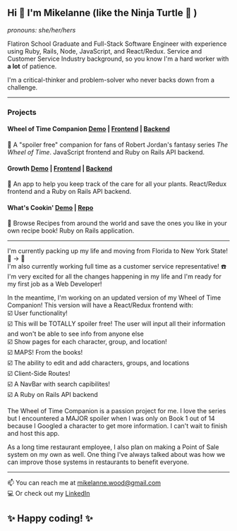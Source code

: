 ## Hi 👋 I'm Mikelanne (like the Ninja Turtle 🐢 )
<i>pronouns: she/her/hers</i>

Flatiron School Graduate and Full-Stack Software Engineer with experience using Ruby, Rails, Node, JavaScript, and React/Redux. Service and Customer Service Industry background, so you know I'm a hard worker with <b>a lot</b> of patience. 

I'm a critical-thinker and problem-solver who never backs down from a challenge.

<hr/>

### Projects

#### Wheel of Time Companion [Demo](https://www.youtube.com/watch?v=E6fsvtIOj-E) | [Frontend](https://github.com/Mikelanne/wheel_of_javascript) | [Backend](https://github.com/Mikelanne/wheel_backend)

🐉 A "spoiler free" companion for fans of Robert Jordan's fantasy series <i>The Wheel of Time</i>. JavaScript frontend and Ruby on Rails API backend.

#### Growth [Demo](https://www.youtube.com/watch?v=WkjkM6A-7eM) | [Frontend](https://github.com/Mikelanne/growth-frontend) | [Backend](https://github.com/Mikelanne/growth-backend)

🌱 An app to help you keep track of the care for all your plants. React/Redux frontend and a Ruby on Rails API backend.

#### What's Cookin' [Demo](https://www.youtube.com/watch?v=VwIh8vUIBps) | [Repo](https://github.com/Mikelanne/WhatsCookin)

🍝 Browse Recipes from around the world and save the ones you like in your own recipe book! Ruby on Rails application.

<hr/>

I'm currently packing up my life and moving from Florida to New York State! 🌴 -> 🌇  <br/>
I'm also currently working full time as a customer service representative! :phone: <br/>
I'm very excited for all the changes happening in my life and I'm ready for my first job as a Web Developer!<br/>

In the meantime, I'm working on an updated version of my Wheel of Time Companion! This version will have a React/Redux frontend with: <br/>
:ballot_box_with_check: User functionality! <br/>
:ballot_box_with_check: This will be TOTALLY spoiler free! The user will input all their information and won't be able to see info from anyone else <br/>
:ballot_box_with_check: Show pages for each character, group, and location! <br/>
:ballot_box_with_check: MAPS! From the books! <br/>
:ballot_box_with_check: The ability to edit and add characters, groups, and locations <br/>
:ballot_box_with_check: Client-Side Routes! <br/>
:ballot_box_with_check: A NavBar with search capibilites! <br/>
:ballot_box_with_check: A Ruby on Rails API backend <br/>

The Wheel of Time Companion is a passion project for me. I love the series but I encountered a MAJOR spoiler when I was only on Book 1 out of 14 because I Googled a character to get more information. I can't wait to finish and host this app.

As a long time restaurant employee, I also plan on making a Point of Sale system on my own as well. One thing I've always talked about was how we can improve those systems in restaurants to benefit everyone.

<hr/>

📫  You can reach me at mikelanne.wood@gmail.com <br/>
:computer: Or check out my [LinkedIn](www.linkedin.com/in/mikelanne-wood)

## :sparkles: Happy coding! :sparkles:
<!--
**Mikelanne/Mikelanne** is a ✨ _special_ ✨ repository because its `README.md` (this file) appears on your GitHub profile.

Here are some ideas to get you started:

- 🔭 I’m currently working on ...
- 🌱 I’m currently learning ...
- 👯 I’m looking to collaborate on ...
- 🤔 I’m looking for help with ...
- 💬 Ask me about ...
- 📫 How to reach me: ...
- 😄 Pronouns: ...
- ⚡ Fun fact: ...
-->
